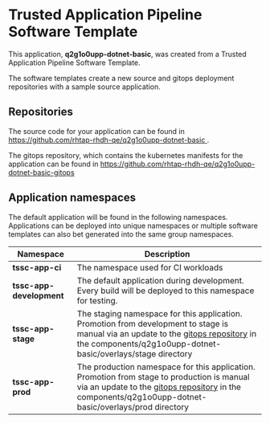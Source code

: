 # Trusted Application Pipeline Software Template

This application, **q2g1o0upp-dotnet-basic**, was created from a Trusted Application Pipeline Software Template.

The software templates create a new source and gitops deployment repositories with a sample source application. 

## Repositories

The source code for your application can be found in [https://github.com/rhtap-rhdh-qe/q2g1o0upp-dotnet-basic ](https://github.com/rhtap-rhdh-qe/q2g1o0upp-dotnet-basic ).
 
The gitops repository, which contains the kubernetes manifests for the application can be found in 
[https://github.com/rhtap-rhdh-qe/q2g1o0upp-dotnet-basic-gitops ](https://github.com/rhtap-rhdh-qe/q2g1o0upp-dotnet-basic-gitops ) 

## Application namespaces 

The default application will be found in the following namespaces. Applications can be deployed into unique namespaces or multiple software templates can also bet generated into the same group namespaces.  

|  Namespace   |  Description   |  
| -------- | -------- |
| **tssc-app-ci** | The namespace used for CI workloads |
| **tssc-app-development** | The default application during development. Every build will be deployed to this namespace for testing. |
| **tssc-app-stage** | The staging namespace for this application. Promotion from development to stage is manual via an update to the [gitops repository](https://github.com/rhtap-rhdh-qe/q2g1o0upp-dotnet-basic-gitops ) in the components/q2g1o0upp-dotnet-basic/overlays/stage directory |
| **tssc-app-prod** | The production namespace for this application. Promotion from stage to production is manual via an update to the [gitops repository](https://github.com/rhtap-rhdh-qe/q2g1o0upp-dotnet-basic-gitops ) in the components/q2g1o0upp-dotnet-basic/overlays/prod directory |